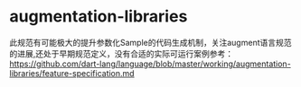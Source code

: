 # augmentation-libraries

此规范有可能极大的提升参数化Sample的代码生成机制，关注augment语言规范的进展,还处于早期规范定义，没有合适的实际可运行案例参考：
<https://github.com/dart-lang/language/blob/master/working/augmentation-libraries/feature-specification.md>

